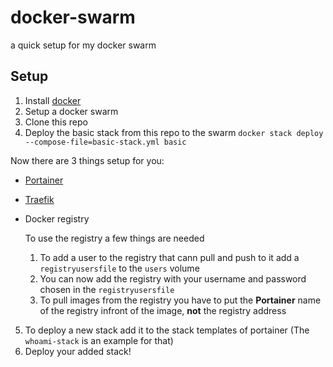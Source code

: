 # docker-swarm
a quick setup for my docker swarm

## Setup

1. Install [docker](https://docs.docker.com/engine/install/ubuntu/)
2. Setup a docker swarm
3. Clone this repo
4. Deploy the basic stack from this repo to the swarm `docker stack deploy --compose-file=basic-stack.yml basic`

Now there are 3 things setup for you:

* [Portainer](https://www.portainer.io/)
* [Traefik](https://docs.traefik.io/)
* Docker registry

    To use the registry a few things are needed
   1. To add a user to the registry that cann pull and push to it add a `registryusersfile` to the `users` volume
   2. You can now add the registry with your username and password chosen in the `registryusersfile`
   3. To pull images from the registry you have to put the **Portainer** name of the registry infront of the image, **not** the registry address

5. To deploy a new stack add it to the stack templates of portainer (The `whoami-stack` is an example for that)
6. Deploy your added stack!

